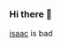 ### Hi there 👋


 [isaac](https://github.com/spacey-sooty/) is bad





<!--
**Vyppal/Vyppal** is a ✨ _special_ ✨ repository because its `README.md` (this file) appears on your GitHub profile.\
-->
